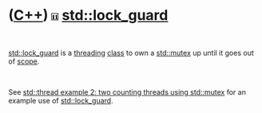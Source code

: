 



 

 

 

 

 

([C++](Cpp.htm)) ![C++11](PicCpp11.png) [std::lock\_guard](CppLock_guard.htm)
=============================================================================

 

[std::lock\_guard](CppLock_guard.htm) is a [threading](CppThread.htm)
[class](CppClass.htm) to own a [std::mutex](CppMutex.htm) up until it
goes out of [scope](CppScope.htm).

 

See [std::thread example 2: two counting threads using
std::mutex](CppThreadExample2.htm) for an example use of
[std::lock\_guard](CppLock_guard.htm).

 

 

 

 

 





 



